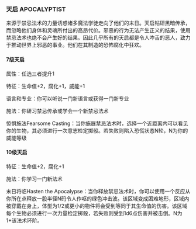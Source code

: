 ### 天启	APOCALYPTIST

​		来源于禁忌法术的力量诱惑诸多魔法学徒走向了他们的末日。天启钻研黑暗传承，而忽略他们身体和灵魂所付出的高昂代价。邪恶的行为无法产生正义的结果，使用禁忌法术也绝不会产生好的结果。因此几乎所有的天启都是令人咋舌的恶人，致力于推动世界上邪恶的事业。他们在其制造的恐怖腐化中狂欢。

#### 7级天启

属性：任选三者提升1

特征：生命值+2，腐化+1，威能+1

语言和专业：你可以听说一门新语言或获得一门新专业

施法：你研习禁忌传承或学会一个新禁忌法术

惊惧施法Fearsome Casting：当你施展禁忌法术时，选择一个近距离内可以看见你的生物，其必须进行一次意志检定掷骰。若失败则陷入恐慌状态N轮，N为你的威能等级

#### 10级天启

特征：生命值+2，腐化+1

施法：你学习一门新法术

末日将临Hasten the Apocalypse：当你释放禁忌法术时，你可以使用一个反应从你所在点释放一股半径N码令人作呕的绿色冲击波。该区域变成困难地形，区域内被穿戴在身上，体型为1/2或更小的物件将会受到等同于其生命值的伤害。该区域每个生物必须进行一次力量检定掷骰，若失败则受到1d6点伤害并被击倒。N为1+该法术环阶。